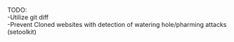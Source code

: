 TODO:
  <br>-Utilize git diff
  <br>-Prevent Cloned websites with detection of watering hole/pharming attacks (setoolkit)
